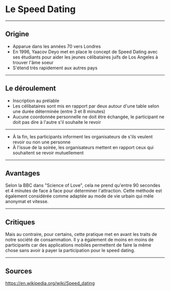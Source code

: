 # Le Speed Dating

---

## Origine

- Apparue dans les années 70 vers Londres
- En 1996, Yaacov Deyo met en place le concept de Speed Dating avec ses étudiants pour aider les jeunes célibataires juifs de Los Angeles à trouver l'âme soeur
- S'étend très rapidement aux autres pays

---

## Le déroulement

- Inscription au prélable
- Les célibataires sont mis en rapport par deux autour d'une table selon une durée déterminée (entre 3 et 8 minutes)
- Aucune coordonnée personnelle ne doit être échangée, le participant ne doit pas dire à l'autre s'il souhaite le revoir

---

- À la fin, les participants informent les organisateurs de s'ils veulent revoir ou non une personne
- À l'issue de la soirée, les organisateurs mettent en rapport ceux qui souhaitent se revoir mutuellement

---

## Avantages

Selon la BBC dans "Science of Love", cela ne prend qu'entre 90 secondes et 4 minutes de face à face pour déterminer l'attraction. Cette méthode est également considérée comme adaptée au mode de vie urbain qui mêle anonymat et vitesse.

---

## Critiques

Mais au contraire, pour certains, cette pratique met en avant les traits de notre société de consammation. Il y a également de moins en moins de participants car des applications mobiles permettent de faire la même chose sans avoir à payer la participation pour le speed dating.

---

## Sources

https://en.wikipedia.org/wiki/Speed_dating <br>
